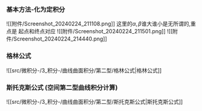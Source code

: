 

### 基本方法-化为定积分
![[附件/Screenshot_20240224_211108.png]]
	这里的$\alpha,\beta$谁大谁小是无所谓的,重点是 起点和终点对应
![[附件/Screenshot_20240224_211501.png]]
![[附件/Screenshot_20240224_214440.png]]
### 格林公式
![[src/微积分-/3_积分-/曲线曲面积分/第二型/格林公式|格林公式]]

### 斯托克斯公式 (空间第二型曲线积分计算)
![[src/微积分-/3_积分-/曲线曲面积分/第二型/斯托克斯公式|斯托克斯公式]]
